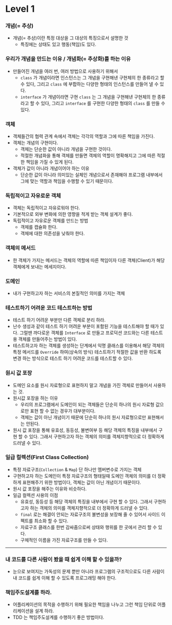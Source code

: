 # Level 1

### 개념(= 추상)

- 개념(= 추상)이란 특정 대상을 그 대상의 특징으로서 설명한 것
    - 특징에는 상태도 있고 행동(책임)도 있다.
    
### 우리가 개념을 만드는 이유 / 개념화(= 추상화)를 하는 이유

- 만들어진 개념을 여러 번, 여러 방법으로 사용하기 위해서
    - `class` 가 개념이라면 인스턴스는 그 개념을 구현해낸 구현체의 한 종류라고 할 수 있다, 그리고 `class` 에 부합하는 다양한 형태의 인스턴스를 만들어 낼 수 있다.
    - `interface` 가 개념이라면 구현 `class` 는 그 개념을 구현해낸 구현체의 한 종류라고 할 수 있다, 그리고 `interface` 를 구현한 다양한 형태의 `class` 를 만들 수 있다.

### 객체

- 객체들간의 협력 관계 속에서 객체는 각각의 역할과 그에 따른 책임을 가진다.
- 객체는 개념의 구현이다.
    - 객체는 단순한 값이 아니라 개념을 구현한 것이다.
    - 적절한 개념화을 통해 객체를 만들면 객체의 역할이 명확해지고 그에 따른 적절한 책임을 가질 수 있게 된다.
- 객체가 값이 아니라 개념이어야 하는 이유
    - 단순한 값이 아니라 의미있는 실체인 개념으로서 존재해야 프로그램 내부에서 그에 맞는 역할과 책임을 수행할 수 있기 때문이다.
    
### 독립적이고 자유로운 객체

- 객체는 독립적이고 자유로워야 한다.
- 기본적으로 외부 변화에 의한 영향을 적게 받는 객체 설계가 좋다.
- 독립적이고 자유로운 객체를 만드는 방법
    - 객체를 캡슐화 한다.     
    - 객체에 대한 의존성을 낮춰야 한다.
    
### 객체의 메서드

- 한 객체가 가지는 메서드는 객체의 역할에 따른 책임이자 다른 객체(Client)가 해당 객체에게 보내는 메세지이다.

### 도메인

- 내가 구현하고자 하는 서비스의 본질적인 의미를 가지는 객체

### 테스트하기 어려운 코드 테스트하는 방법

- 테스트 하기 어려운 부분만 다른 객체로 분리 하라.
- 난수 생성과 같이 테스트 하기 어려운 부분이 포함된 기능을 테스트해야 할 때가 있다. 그럴땐 까다로운 객체를 `Interface` 로 만들고 프로덕션 코드와는 다른 테스트용 객체를 만들어주는 방법이 있다.
- 테스트하고자 하는 객체를 생성하는 단계에서 익명 클래스를 이용해서 해당 객체의 특정 메서드를 `Override` 하여(상속의 방식) 테스트하기 적절한 값을 반환 하도록 변경 하는 방식으로 테스트 하기 어려운 코드를 테스트할 수 있다.

### 원시 값 포장

- 도메인 요소를 원시 자료형으로 표현하지 말고 개념을 가진 객체로 만들어서 사용하는 것.
- 원시값 포장을 하는 이유
    - 우리의 프로그램에서 도메인이 되는 객체들은 단순히 하나의 원시 자료형 값으로만 표현 할 수 없는 경우가 대부분이다.
    - 객체는 값이 아닌 개념이기 때문에 단순히 하나의 원시 자료형으로만 표현해서는 안된다.
- 원시 값 포장을 통해 유효성, 동등성, 불변여부 등 해당 객체의 특징을 내부에서 구현 할 수 있다. 그래서 구현하고자 하는 객체의 의미를 객체지향적으로 더 정확하게 드러낼 수 있다.

### 일급 컬렉션(First Class Collection)

- 특정 자료구조(`Collection` & `Map`) 단 하나만 멤버변수로 가지는 객체
- 구현하고자 하는 도메인이 특정 자료구조의 형태일때 도메인 객체의 의미를 더 정확하게 표현해주기 위한 방법이다, 객체는 값이 아닌 개념이기 때문이다.
- 원시 값 포장을 해주는 이유와 비슷하다.
- 일급 컬렉션 사용의 이점
    - 유효성, 동등성 등 해당 객체의 특징을 내부에서 구현 할 수 있다. 그래서 구현하고자 하는 객체의 의미를 객체지향적으로 더 정확하게 드러낼 수 있다.
    - `final` 로는 해결이 안되는 자료구조의 불변성을 보장해 줄 수 있어서 사이드 이펙트를 최소화 할 수 있다.
    - 자료구조 클래스를 한번 감싸줌으로써 상태와 행위를 한 곳에서 관리 할 수 있다.
    - 구체적인 이름을 가진 자료구조를 만들 수 있다.
    
---
    
### 내 코드를 다른 사람이 봤을 때 쉽게 이해 할 수 있을까?

- 눈으로 보여지는 가독성의 문제 뿐만 아니라 프로그램의 구조적으로도 다른 사람이 내 코드를 쉽게 이해 할 수 있도록 프로그래밍 해야 한다.
    
 ### 책임주도설계를 하라.

- 어플리케이션의 목적을 수행하기 위해 필요한 책임을 나누고 그런 책임 단위로 어플리케이션을 설계 하라.
- TDD 는 책임주도설계를 수행하기 좋은 방법이다.


